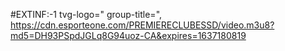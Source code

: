 #EXTINF:-1 tvg-logo="
group-title=", https://cdn.esporteone.com/PREMIERECLUBESSD/video.m3u8?md5=DH93PSpdJGLq8G94uoz-CA&expires=1637180819
